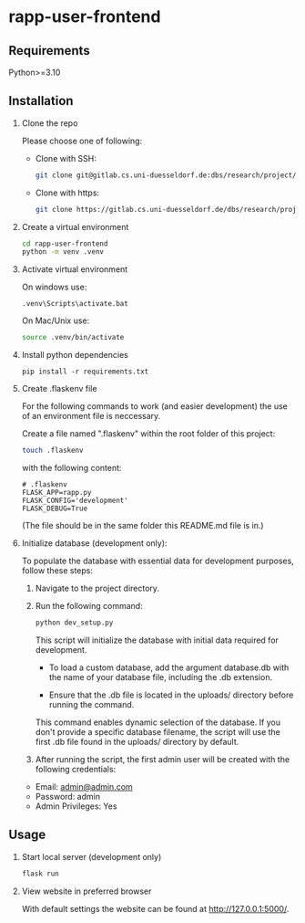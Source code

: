 # rapp-user-frontend

## Requirements
Python>=3.10

## Installation
1. Clone the repo

    Please choose one of following:

    - Clone with SSH:
        ```bash
        git clone git@gitlab.cs.uni-duesseldorf.de:dbs/research/project/rapp/rapp-user-frontend.git
        ```

    - Clone with https:
        ```bash
        git clone https://gitlab.cs.uni-duesseldorf.de/dbs/research/project/rapp/rapp-user-frontend.git
        ```
2. Create a virtual environment
    ```bash
    cd rapp-user-frontend
    python -m venv .venv
    ```
3. Activate virtual environment

    On windows use:
    ```
    .venv\Scripts\activate.bat
    ```

    On Mac/Unix use:
    ```bash
    source .venv/bin/activate
    ```
4. Install python dependencies
    ```
    pip install -r requirements.txt
    ```
5. Create .flaskenv file
    
    For the following commands to work (and easier development) the use of an environment file is neccessary. 

    Create a file named ".flaskenv" within the root folder of this project:
    ```bash
    touch .flaskenv
    ```
    with the following content:
    ```
    # .flaskenv
    FLASK_APP=rapp.py
    FLASK_CONFIG='development'
    FLASK_DEBUG=True
    ```
    (The file should be in the same folder this README.md file is in.)
    
6. Initialize database (development only):

    To populate the database with essential data for development purposes, follow these steps:


    1. Navigate to the project directory.

    2. Run the following command:

        ```bash
        python dev_setup.py
        ```

        This script will initialize the database with initial data required for development.


        - To load a custom database, add the argument database.db with the name of your database file, including the .db extension.

        - Ensure that the .db file is located in the uploads/ directory before running the command.

        This command enables dynamic selection of the database. If you don't provide a specific database filename, the script will use the first .db file found in the uploads/ directory by default.

    3. After running the script, the first admin user will be created with the following credentials:

    - Email: admin@admin.com
    - Password: admin
    - Admin Privileges: Yes
    

## Usage

1. Start local server (development only)

    ```bash
    flask run
    ```
2. View website in preferred browser

    With default settings the website can be found at http://127.0.0.1:5000/.
